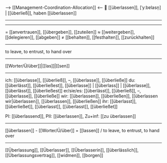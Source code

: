--> [[Management-Coordination-Allocation]] <--
💁 [[überlassen]], [ˈyːbɐlasn̩] | [[überließ]], haben [[überlassen]]

---

---
= [[anvertrauen]], [[übergeben]], [[zuteilen]]
≈ [[weitergeben]], [[delegieren]], [[abgeben]]
≠ [[behalten]], [[festhalten]], [[zurückhalten]]

---
to leave, to entrust, to hand over

---
[[Worter/Ü/über]]|[[las]]|[[sen]]

---
ich: [[überlasse]], [[überließ]], –, [[überlasse]], [[überließe]]
du: [[überlässt]], [[überließest]], [[überlasse]] | [[überlass]] | [[überlasse]], [[überlässt]], [[überließest]]
er/sie/es: [[überlässt]], [[überließ]], –, [[überlasse]], [[überließe]]
wir: [[überlassen]], [[überließen]], [[überlassen wir|überlassen]], [[überlassen]], [[überließen]]
ihr: [[überlasst]], [[überließet]], [[überlasst]], [[überlasst]], [[überließet]]

PI: [[überlassend]], PII: [[überlassen]], Zu+inf: [[zu überlassen]]

---
[[überlassen]] - [[Worter/Ü/über]] = [[lassen]] / to leave, to entrust, to hand over

---
[[Überlassung]], [[Überlasser]], [[Überlasserin]], [[überlässlich]], [[Überlassungsvertrag]], [[widmen]], [[borgen]]